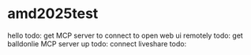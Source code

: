# amd2025test
hello
todo: get MCP server to connect to open web ui remotely
todo: get balldonlie MCP server up
todo: connect liveshare 
todo: 